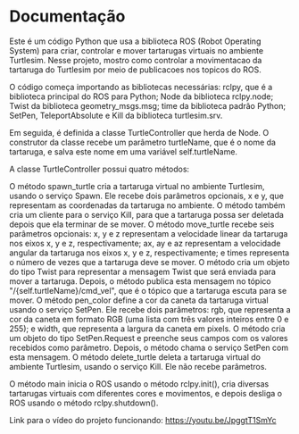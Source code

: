 # Documentação
Este é um código Python que usa a biblioteca ROS (Robot Operating System) para criar, controlar e mover tartarugas virtuais no ambiente Turtlesim. Nesse projeto, mostro como controlar a movimentacao da tartaruga do Turtlesim por meio de publicacoes nos topicos do ROS.

O código começa importando as bibliotecas necessárias: rclpy, que é a biblioteca principal do ROS para Python; Node da biblioteca rclpy.node; Twist da biblioteca geometry_msgs.msg; time da biblioteca padrão Python; SetPen, TeleportAbsolute e Kill da biblioteca turtlesim.srv.

Em seguida, é definida a classe TurtleController que herda de Node. O construtor da classe recebe um parâmetro turtleName, que é o nome da tartaruga, e salva este nome em uma variável self.turtleName.

A classe TurtleController possui quatro métodos:

O método spawn_turtle cria a tartaruga virtual no ambiente Turtlesim, usando o serviço Spawn. Ele recebe dois parâmetros opcionais, x e y, que representam as coordenadas da tartaruga no ambiente. O método também cria um cliente para o serviço Kill, para que a tartaruga possa ser deletada depois que ela terminar de se mover.
O método move_turtle recebe seis parâmetros opcionais: x, y e z representam a velocidade linear da tartaruga nos eixos x, y e z, respectivamente; ax, ay e az representam a velocidade angular da tartaruga nos eixos x, y e z, respectivamente; e times representa o número de vezes que a tartaruga deve se mover. O método cria um objeto do tipo Twist para representar a mensagem Twist que será enviada para mover a tartaruga. Depois, o método publica esta mensagem no tópico "/{self.turtleName}/cmd_vel", que é o tópico que a tartaruga escuta para se mover.
O método pen_color define a cor da caneta da tartaruga virtual usando o serviço SetPen. Ele recebe dois parâmetros: rgb, que representa a cor da caneta em formato RGB (uma lista com três valores inteiros entre 0 e 255); e width, que representa a largura da caneta em pixels. O método cria um objeto do tipo SetPen.Request e preenche seus campos com os valores recebidos como parâmetro. Depois, o método chama o serviço SetPen com esta mensagem.
O método delete_turtle deleta a tartaruga virtual do ambiente Turtlesim, usando o serviço Kill. Ele não recebe parâmetros.

O método main inicia o ROS usando o método rclpy.init(), cria diversas tartarugas virtuais com diferentes cores e movimentos, e depois desliga o ROS usando o método rclpy.shutdown().

Link para o vídeo do projeto funcionando:
https://youtu.be/JpggtT1SmYc

